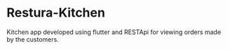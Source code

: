 # Restura-Kitchen
Kitchen app  developed using flutter and RESTApi for viewing orders made by the customers.
